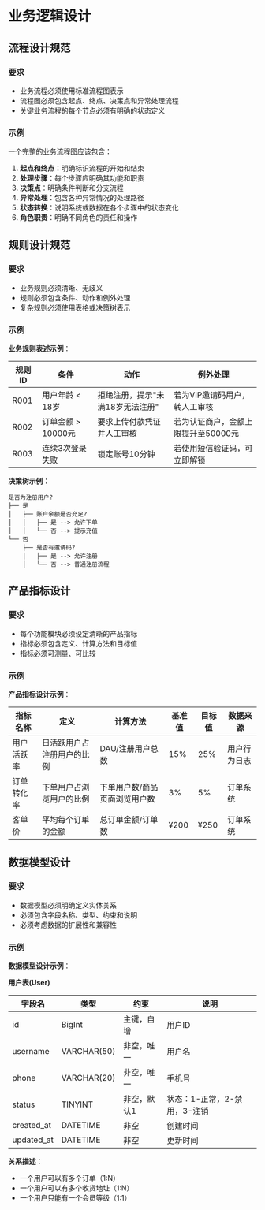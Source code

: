 # 业务逻辑设计

## 流程设计规范

### 要求
- 业务流程必须使用标准流程图表示
- 流程图必须包含起点、终点、决策点和异常处理流程
- 关键业务流程的每个节点必须有明确的状态定义

### 示例
一个完整的业务流程图应该包含：

1. **起点和终点**：明确标识流程的开始和结束
2. **处理步骤**：每个步骤应明确其功能和职责
3. **决策点**：明确条件判断和分支流程
4. **异常处理**：包含各种异常情况的处理路径
5. **状态转换**：说明系统或数据在各个步骤中的状态变化
6. **角色职责**：明确不同角色的责任和操作

## 规则设计规范

### 要求
- 业务规则必须清晰、无歧义
- 规则必须包含条件、动作和例外处理
- 复杂规则必须使用表格或决策树表示

### 示例
**业务规则表述示例**：

| 规则ID | 条件 | 动作 | 例外处理 |
|-------|-----|------|---------|
| R001 | 用户年龄 < 18岁 | 拒绝注册，提示"未满18岁无法注册" | 若为VIP邀请码用户，转人工审核 |
| R002 | 订单金额 > 10000元 | 要求上传付款凭证并人工审核 | 若为认证商户，金额上限提升至50000元 |
| R003 | 连续3次登录失败 | 锁定账号10分钟 | 若使用短信验证码，可立即解锁 |

**决策树示例**：
```
是否为注册用户?
├── 是
│   ├── 账户余额是否充足?
│   │   ├── 是 --> 允许下单
│   │   └── 否 --> 提示充值
└── 否
    ├── 是否有邀请码?
    │   ├── 是 --> 允许注册
    │   └── 否 --> 普通注册流程
```

## 产品指标设计

### 要求
- 每个功能模块必须设定清晰的产品指标
- 指标必须包含定义、计算方法和目标值
- 指标必须可测量、可比较

### 示例
**产品指标设计示例**：

| 指标名称 | 定义 | 计算方法 | 基准值 | 目标值 | 数据来源 |
|---------|-----|---------|-------|-------|---------|
| 用户活跃率 | 日活跃用户占注册用户的比例 | DAU/注册用户总数 | 15% | 25% | 用户行为日志 |
| 订单转化率 | 下单用户占浏览用户的比例 | 下单用户数/商品页面浏览用户数 | 3% | 5% | 订单系统 |
| 客单价 | 平均每个订单的金额 | 总订单金额/订单数 | ¥200 | ¥250 | 订单系统 |

## 数据模型设计

### 要求
- 数据模型必须明确定义实体关系
- 必须包含字段名称、类型、约束和说明
- 必须考虑数据的扩展性和兼容性

### 示例
**数据模型设计示例**：

**用户表(User)**

| 字段名 | 类型 | 约束 | 说明 |
|-------|-----|------|------|
| id | BigInt | 主键，自增 | 用户ID |
| username | VARCHAR(50) | 非空，唯一 | 用户名 |
| phone | VARCHAR(20) | 非空，唯一 | 手机号 |
| status | TINYINT | 非空，默认1 | 状态：1-正常，2-禁用，3-注销 |
| created_at | DATETIME | 非空 | 创建时间 |
| updated_at | DATETIME | 非空 | 更新时间 |

**关系描述**：
- 一个用户可以有多个订单（1:N）
- 一个用户可以有多个收货地址（1:N）
- 一个用户只能有一个会员等级（1:1） 